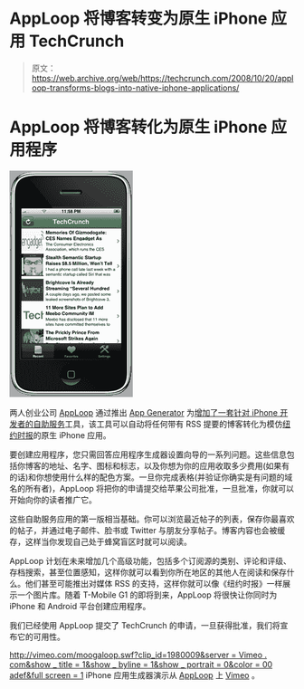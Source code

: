 # AppLoop 将博客转变为原生 iPhone 应用 TechCrunch

> 原文：<https://web.archive.org/web/https://techcrunch.com/2008/10/20/apploop-transforms-blogs-into-native-iphone-applications/>

# AppLoop 将博客转化为原生 iPhone 应用程序

![](img/227d54da0aa9e2adb3593cde00c28605.png)

两人创业公司 [AppLoop](https://web.archive.org/web/20221005194328/http://www.apploop.com/) 通过推出 [App Generator](https://web.archive.org/web/20221005194328/http://apploop.com/dev/setup/generator) 为[增加了一套针对 iPhone 开发者的自助服务](https://web.archive.org/web/20221005194328/http://www.beta.techcrunch.com/2008/07/01/location-based-mobile-ad-network-apploop-launches/)工具，该工具可以自动将任何带有 RSS 提要的博客转化为模仿[纽约时报](https://web.archive.org/web/20221005194328/http://www.nytimes.com/ref/membercenter/iphonefaq.html)的原生 iPhone 应用。

要创建应用程序，您只需回答应用程序生成器设置向导的一系列问题。这些信息包括你博客的地址、名字、图标和标志，以及你想为你的应用收取多少费用(如果有的话)和你想使用什么样的配色方案。一旦你完成表格(并验证你确实是有问题的域名的所有者)，AppLoop 将把你的申请提交给苹果公司批准，一旦批准，你就可以开始向你的读者推广它。

这些自助服务应用的第一版相当基础。你可以浏览最近帖子的列表，保存你最喜欢的帖子，并通过电子邮件、脸书或 Twitter 与朋友分享帖子。博客内容也会被缓存，这样当你发现自己处于蜂窝盲区时就可以阅读。

AppLoop 计划在未来增加几个高级功能，包括多个订阅源的类别、评论和评级、存档搜索，甚至位置感知，这样你就可以看到你所在地区的其他人在阅读和保存什么。他们甚至可能推出对媒体 RSS 的支持，这样你就可以像《纽约时报》一样展示一个图片库。随着 T-Mobile G1 的即将到来，AppLoop 将很快让你同时为 iPhone 和 Android 平台创建应用程序。

我们已经使用 AppLoop 提交了 TechCrunch 的申请，一旦获得批准，我们将宣布它的可用性。

[http://vimeo.com/moogaloop.swf?clip_id=1980009&server = Vimeo . com&show _ title = 1&show _ byline = 1&show _ portrait = 0&color = 00 adef&full screen = 1](https://web.archive.org/web/20221005194328/http://vimeo.com/moogaloop.swf?clip_id=1980009&server=vimeo.com&show_title=1&show_byline=1&show_portrait=0&color=00ADEF&fullscreen=1)
iPhone 应用生成器演示从 [AppLoop](https://web.archive.org/web/20221005194328/http://vimeo.com/apploop?pg=embed&sec=1980009) 上 [Vimeo](https://web.archive.org/web/20221005194328/http://vimeo.com/?pg=embed&sec=1980009) 。